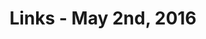 ---
title: Links - May 2nd, 2016
layout: links
category: links
articles:
  - title: The Case Against Reality
    author: Amanda Gefter
    source: The Atlantic
    note: I have <a href="http://www.scientificamerican.com/article/did-humans-evolve-to-see-things-as-they-really-are/">linked to</a> Hoffman's work before, and encouraged some of my friends to read <a href="http://www.cogsci.uci.edu/~ddhoff/interface.pdf">his research</a>. I think Gefter did a great job with this interview.
    url: http://www.theatlantic.com/science/archive/2016/04/the-illusion-of-reality/479559/
  - title: The Feed Is Dying
    author: Casey Johnston
    url: http://nymag.com/selectall/2016/04/the-feed-is-dying.html
    source: New York Magazine
  - title: You play like you practice
    author: Jason Fried
    source: Signal v. Noise
    url: https://m.signalvnoise.com/you-play-like-you-practice-c218386132c6
  - title: Why is Amazon all of a sudden not re-investing all its profits?
    author: Marcel Weiß
    source: Early Moves
    url: https://earlymoves.com/2016/04/29/why-is-amazon-all-of-a-sudden-not-re-investing-all-its-profits/
  - title: Neural Networks Are Impressively Good At Compression
    source: Probably Dance
    url: https://probablydance.com/2016/04/30/neural-networks-are-impressively-good-at-compression/
    note: A good explanation of neural networks by example. It is amazing how quickly the toy problem of learning a couple of weights, basic high school math, becomes untractable.
  - title: Do Experienced Programmers Use Google Frequently?
    author: Umer Mansoor
    source: Code Ahoy
    url: http://codeahoy.com/2016/04/30/do-experienced-programmers-use-google-frequently/
  - title: How does knowledge get locked up in people's heads?
    author: Julia Evans
    url: http://jvns.ca/blog/2016/04/30/building-expertise-at-work/
    note: "Reminded me of Cesar Hidalgo's book, Why Information Grows. At some point info HAS to be spread out across brains in the organization."
  - title: "On the (Small) Number of Atoms in the Universe"
    author: Peter Norvig
    url: http://norvig.com/atoms.html
  - title: What Will Come After Payday Lending?
    author: Bethany McLean
    source: The Atlantic
    url: http://www.theatlantic.com/magazine/archive/2016/05/payday-lending/476403/
  - title: Handcuffed to Uber
    author: Connie Loizos
    source: TechCrunch
    url: http://techcrunch.com/2016/04/29/handcuffed-to-uber
    note: "Most of modern economics is based on the idea that people make decisions with a clear understanding of the consequences. This couldn't be further from the truth. Whether we're talking of switching to a new job, moving to a different state, picking an insurance plan or making a donation, there are always economic consequences that people don't understand. The complexity of our world, some of it designed, some of it emergent, makes rational decision-making almost impossible. These Uber employees were definitely not aware of how big of an issue this policy would be years after they joined the company. (For more on the topic, take a look at <a href='https://zachholman.com/posts/fuck-your-90-day-exercise-window/'> Zach Holman's post</a>.)"
---